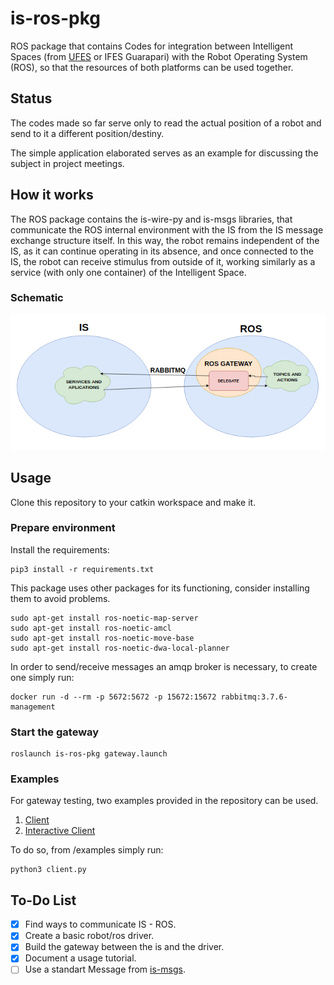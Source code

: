 # is-ros-pkg
ROS package that contains Codes for integration between Intelligent Spaces (from [UFES](https://github.com/labviros) or IFES Guarapari) with the Robot Operating System (ROS), so that the resources of both platforms can be used together.

## Status

The codes made so far serve only to read the actual position of a robot and send to it a different position/destiny.

The simple application elaborated serves as an example for discussing the subject in project meetings.

## How it works

The ROS package contains the is-wire-py and is-msgs libraries, that communicate the ROS internal environment with the IS from the IS message exchange structure itself. In this way, the robot remains independent of the IS, as it can continue operating in its absence, and once connected to the IS, the robot can receive stimulus from outside of it, working similarly as a service (with only one container) of the Intelligent Space.

### Schematic

![schematic](./is_ros_pkg/etc/schematic.png)

## Usage

Clone this repository to your catkin workspace and make it.

### Prepare environment

Install the requirements:

```shell
pip3 install -r requirements.txt
```

This package uses other packages for its functioning, consider installing them to avoid problems.

```shell
sudo apt-get install ros-noetic-map-server
sudo apt-get install ros-noetic-amcl
sudo apt-get install ros-noetic-move-base
sudo apt-get install ros-noetic-dwa-local-planner

```
In order to send/receive messages an amqp broker is necessary, to create one simply run:

```shell
docker run -d --rm -p 5672:5672 -p 15672:15672 rabbitmq:3.7.6-management
```

### Start the gateway

```shell
roslaunch is-ros-pkg gateway.launch
```

### Examples
For gateway testing, two examples provided in the repository can be used.

1. [Client](./is_ros_pkg/examples/client.py)
2. [Interactive Client](./is_ros_pkg/examples/interactive_client.py)

To do so, from /examples simply run:

```shell
python3 client.py
```

## To-Do List
 - [X] Find ways to communicate IS - ROS.
 - [X] Create a basic robot/ros driver.
 - [X] Build the gateway between the is and the driver.
 - [X] Document a usage tutorial.
 - [ ] Use a standart Message from [is-msgs](https://github.com/labviros/is-msgs/tree/master/docs).
